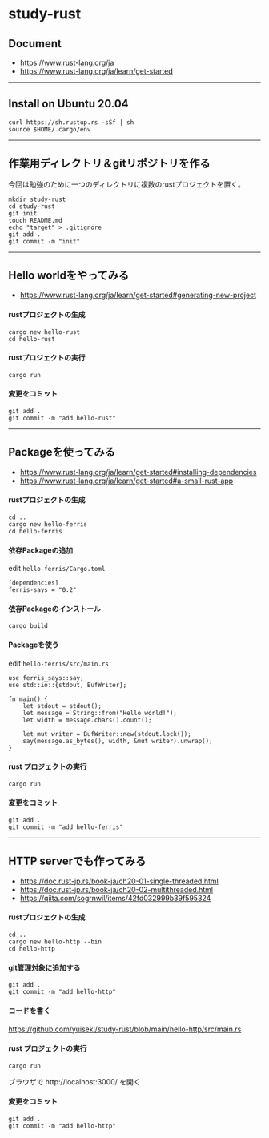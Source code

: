 # study-rust

## Document

- https://www.rust-lang.org/ja
- https://www.rust-lang.org/ja/learn/get-started

----- ----- -----
## Install on Ubuntu 20.04

```
curl https://sh.rustup.rs -sSf | sh
source $HOME/.cargo/env
```

----- ----- -----
## 作業用ディレクトリ＆gitリポジトリを作る

今回は勉強のために一つのディレクトリに複数のrustプロジェクトを置く。

```
mkdir study-rust
cd study-rust
git init
touch README.md
echo "target" > .gitignore
git add .
git commit -m "init"
```

----- ----- -----
## Hello worldをやってみる

- https://www.rust-lang.org/ja/learn/get-started#generating-new-project

#### rustプロジェクトの生成

```
cargo new hello-rust
cd hello-rust
```

#### rustプロジェクトの実行

`cargo run`

#### 変更をコミット

```
git add .
git commit -m "add hello-rust"
```

----- ----- -----
## Packageを使ってみる

- https://www.rust-lang.org/ja/learn/get-started#installing-dependencies
- https://www.rust-lang.org/ja/learn/get-started#a-small-rust-app

#### rustプロジェクトの生成

```
cd ..
cargo new hello-ferris
cd hello-ferris
```

#### 依存Packageの追加

edit `hello-ferris/Cargo.toml`

```
[dependencies]
ferris-says = "0.2"
```

#### 依存Packageのインストール

`cargo build`

#### Packageを使う

edit `hello-ferris/src/main.rs`

```
use ferris_says::say;
use std::io::{stdout, BufWriter};

fn main() {
    let stdout = stdout();
    let message = String::from("Hello world!");
    let width = message.chars().count();

    let mut writer = BufWriter::new(stdout.lock());
    say(message.as_bytes(), width, &mut writer).unwrap();
}
```

#### rust プロジェクトの実行

`cargo run`

#### 変更をコミット

```
git add .
git commit -m "add hello-ferris"
```


----- ----- -----
## HTTP serverでも作ってみる

- https://doc.rust-jp.rs/book-ja/ch20-01-single-threaded.html
- https://doc.rust-jp.rs/book-ja/ch20-02-multithreaded.html
- https://qiita.com/sogrnwil/items/42fd032999b39f595324

#### rustプロジェクトの生成

```
cd ..
cargo new hello-http --bin
cd hello-http
```


#### git管理対象に追加する

```
git add .
git commit -m "add hello-http"
```

#### コードを書く

https://github.com/yuiseki/study-rust/blob/main/hello-http/src/main.rs

#### rust プロジェクトの実行

`cargo run`

ブラウザで http://localhost:3000/ を開く

#### 変更をコミット

```
git add .
git commit -m "add hello-http"
```
